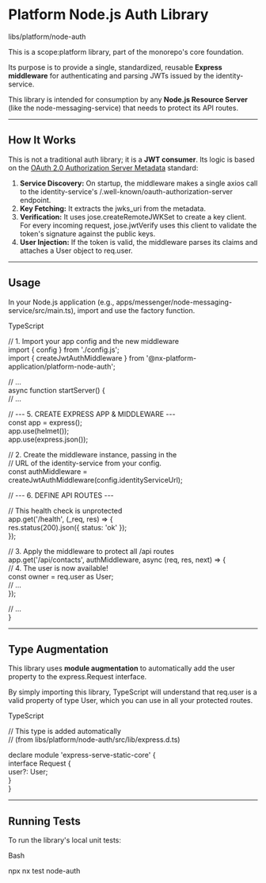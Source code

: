 # **Platform Node.js Auth Library**

libs/platform/node-auth

This is a scope:platform library, part of the monorepo's core foundation.

Its purpose is to provide a single, standardized, reusable **Express middleware** for authenticating and parsing JWTs issued by the identity-service.

This library is intended for consumption by any **Node.js Resource Server** (like the node-messaging-service) that needs to protect its API routes.

---

## **How It Works**

This is not a traditional auth library; it is a **JWT consumer**. Its logic is based on the [OAuth 2.0 Authorization Server Metadata](https://datatracker.ietf.org/doc/html/rfc8414) standard:

1. **Service Discovery:** On startup, the middleware makes a single axios call to the identity-service's /.well-known/oauth-authorization-server endpoint.
2. **Key Fetching:** It extracts the jwks_uri from the metadata.
3. **Verification:** It uses jose.createRemoteJWKSet to create a key client. For every incoming request, jose.jwtVerify uses this client to validate the token's signature against the public keys.
4. **User Injection:** If the token is valid, the middleware parses its claims and attaches a User object to req.user.

---

## **Usage**

In your Node.js application (e.g., apps/messenger/node-messaging-service/src/main.ts), import and use the factory function.

TypeScript

// 1\. Import your app config and the new middleware  
import { config } from './config.js';  
import { createJwtAuthMiddleware } from '@nx-platform-application/platform-node-auth';

// ...  
async function startServer() {  
// ...

// \--- 5\. CREATE EXPRESS APP & MIDDLEWARE \---  
const app \= express();  
app.use(helmet());  
app.use(express.json());

// 2\. Create the middleware instance, passing in the  
// URL of the identity-service from your config.  
const authMiddleware \= createJwtAuthMiddleware(config.identityServiceUrl);

// \--- 6\. DEFINE API ROUTES \---

// This health check is unprotected  
app.get('/health', (\_req, res) \=\> {  
res.status(200).json({ status: 'ok' });  
});

// 3\. Apply the middleware to protect all /api routes  
app.get('/api/contacts', authMiddleware, async (req, res, next) \=\> {  
// 4\. The user is now available\!  
const owner \= req.user as User;  
// ...  
});

// ...  
}

---

## **Type Augmentation**

This library uses **module augmentation** to automatically add the user property to the express.Request interface.

By simply importing this library, TypeScript will understand that req.user is a valid property of type User, which you can use in all your protected routes.

TypeScript

// This type is added automatically  
// (from libs/platform/node-auth/src/lib/express.d.ts)

declare module 'express-serve-static-core' {  
interface Request {  
user?: User;  
}  
}

---

## **Running Tests**

To run the library's local unit tests:

Bash

npx nx test node-auth
